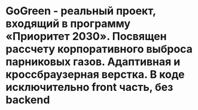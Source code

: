 # GoGreen - реальный проект, входящий в программу «Приоритет 2030». Посвящен рассчету корпоративного выброса парниковых газов. Адаптивная и кроссбраузерная верстка. В коде исключительно front часть, без backend
